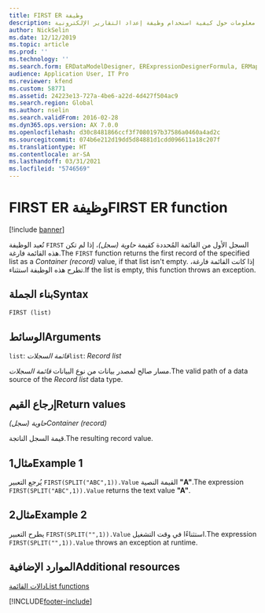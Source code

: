 ```yaml
---
title: FIRST ER وظيفة
description: يوفر هذا الموضوع معلومات حول كيفية استخدام وظيفة إعداد التقارير الإلكترونية FIRST (ER).
author: NickSelin
ms.date: 12/12/2019
ms.topic: article
ms.prod: ''
ms.technology: ''
ms.search.form: ERDataModelDesigner, ERExpressionDesignerFormula, ERMappedFormatDesigner, ERModelMappingDesigner
audience: Application User, IT Pro
ms.reviewer: kfend
ms.custom: 58771
ms.assetid: 24223e13-727a-4be6-a22d-4d427f504ac9
ms.search.region: Global
ms.author: nselin
ms.search.validFrom: 2016-02-28
ms.dyn365.ops.version: AX 7.0.0
ms.openlocfilehash: d30c8481866ccf3f7080197b37586a0460a4ad2c
ms.sourcegitcommit: 074b6e212d19dd5d84881d1cdd096611a18c207f
ms.translationtype: HT
ms.contentlocale: ar-SA
ms.lasthandoff: 03/31/2021
ms.locfileid: "5746569"
---
```

# <a name="first-er-function"></a><span data-ttu-id="79aa0-103">FIRST ER وظيفة</span><span class="sxs-lookup"><span data-stu-id="79aa0-103">FIRST ER function</span></span>

[!include [banner](../includes/banner.md)]

<span data-ttu-id="79aa0-104">تُعيد الوظيفة `FIRST` السجل الأول من القائمة المُحددة كقيمة *حاوية (سجل)*، إذا لم تكن هذه القائمة فارغة.</span><span class="sxs-lookup"><span data-stu-id="79aa0-104">The `FIRST` function returns the first record of the specified list as a *Container (record)* value, if that list isn't empty.</span></span> <span data-ttu-id="79aa0-105">إذا كانت القائمة فارغة، تطرح هذه الوظيفة استثناء.</span><span class="sxs-lookup"><span data-stu-id="79aa0-105">If the list is empty, this function throws an exception.</span></span>

## <a name="syntax"></a><span data-ttu-id="79aa0-106">بناء الجملة</span><span class="sxs-lookup"><span data-stu-id="79aa0-106">Syntax</span></span>

```vb
FIRST (list)
```

## <a name="arguments"></a><span data-ttu-id="79aa0-107">الوسائط</span><span class="sxs-lookup"><span data-stu-id="79aa0-107">Arguments</span></span>

<span data-ttu-id="79aa0-108">`list`: *قائمة السجلات*</span><span class="sxs-lookup"><span data-stu-id="79aa0-108">`list`: *Record list*</span></span>

<span data-ttu-id="79aa0-109">مسار صالح لمصدر بيانات من نوع البيانات *قائمة السجلات*.</span><span class="sxs-lookup"><span data-stu-id="79aa0-109">The valid path of a data source of the *Record list* data type.</span></span>

## <a name="return-values"></a><span data-ttu-id="79aa0-110">إرجاع القيم</span><span class="sxs-lookup"><span data-stu-id="79aa0-110">Return values</span></span>

<span data-ttu-id="79aa0-111">*حاوية (سجل)*</span><span class="sxs-lookup"><span data-stu-id="79aa0-111">*Container (record)*</span></span>

<span data-ttu-id="79aa0-112">قيمة السجل الناتجة.</span><span class="sxs-lookup"><span data-stu-id="79aa0-112">The resulting record value.</span></span>

## <a name="example-1"></a><span data-ttu-id="79aa0-113">مثال1</span><span class="sxs-lookup"><span data-stu-id="79aa0-113">Example 1</span></span>

<span data-ttu-id="79aa0-114">يُرجع التعبير `FIRST(SPLIT("ABC",1)).Value` القيمة النصية **"A"**.</span><span class="sxs-lookup"><span data-stu-id="79aa0-114">The expression `FIRST(SPLIT("ABC",1)).Value` returns the text value **"A"**.</span></span>

## <a name="example-2"></a><span data-ttu-id="79aa0-115">مثال2</span><span class="sxs-lookup"><span data-stu-id="79aa0-115">Example 2</span></span>

<span data-ttu-id="79aa0-116">يطرح التعبير `FIRST(SPLIT("",1)).Value` استثناءًا في وقت التشغيل.</span><span class="sxs-lookup"><span data-stu-id="79aa0-116">The expression `FIRST(SPLIT("",1)).Value` throws an exception at runtime.</span></span>

## <a name="additional-resources"></a><span data-ttu-id="79aa0-117">الموارد الإضافية</span><span class="sxs-lookup"><span data-stu-id="79aa0-117">Additional resources</span></span>

[<span data-ttu-id="79aa0-118">دالات القائمة</span><span class="sxs-lookup"><span data-stu-id="79aa0-118">List functions</span></span>](er-functions-category-list.md)


[!INCLUDE[footer-include](../../../includes/footer-banner.md)]